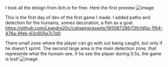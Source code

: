 I took all the design from itch.io for free.
Here the first preview
![image](https://github.com/Leandre20c/catgame/assets/165087286/52188880-f883-4022-8eb0-4c0ed9d0a202)

This is the first day of dev of the first game I made.
I added paths and detection for the humains, somes decoration, a fish as a goal.
https://github.com/Leandre20c/catgame/assets/165087286/13fcfd0a-1f64-476a-8feb-63c605e7c7d0

There small zone where the player can go with out being caught, but only if he doesn't sprint.
The second large area is the main detection zone, that represente what the humain see, if he see the player during 0.5s, the game is lost!
 ![image](https://github.com/Leandre20c/catgame/assets/165087286/e424bc69-4770-464c-899d-24d201493b9d)


